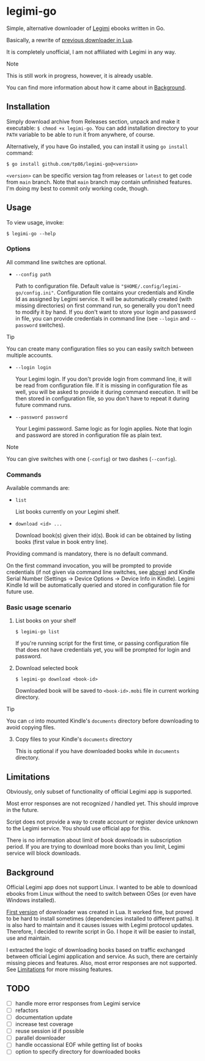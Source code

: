 # legimi-go

Simple, alternative downloader of [Legimi](https://www.legimi.pl/) ebooks written in Go.

Basically, a rewrite of [previous downloader in Lua](https://github.com/tp86/legimi/).

It is completely unofficial, I am not affiliated with Legimi in any way.

> [!NOTE]
> This is still work in progress, however, it is already usable.

You can find more information about how it came about in [Background](#background).

## Installation

Simply download archive from Releases section, unpack and make it executable: `$ chmod +x legimi-go`.
You can add installation directory to your `PATH` variable to be able to run it from anywhere, of course.

Alternatively, if you have Go installed, you can install it using `go install` command:

```shell
$ go install github.com/tp86/legimi-go@<version>
```

`<version>` can be specific version tag from releases or `latest` to get code from `main` branch.
Note that `main` branch may contain unfinished features.
I'm doing my best to commit only working code, though.

## Usage

To view usage, invoke:
```shell
$ legimi-go --help
```

### Options

All command line switches are optional.

-   `--config path`

    Path to configuration file. Default value is `"$HOME/.config/legimi-go/config.ini"`.
    Configuration file contains your credentials and Kindle Id as assigned by Legimi service.
    It will be automatically created (with missing directories) on first command run, so generally you don't need to modify it by hand.
    If you don't want to store your login and password in file, you can provide credentials in command line (see `--login` and `--password` switches).

> [!TIP]
> You can create many configuration files so you can easily switch between multiple accounts.

-   `--login login`

    Your Legimi login.
    If you don't provide login from command line, it will be read from configuration file.
    If it is missing in configuration file as well, you will be asked to provide it during command execution.
    It will be then stored in configuration file, so you don't have to repeat it during future command runs.

-   `--password password`

    Your Legimi password.
    Same logic as for login applies.
    Note that login and password are stored in configuration file as plain text.

> [!NOTE]
> You can give switches with one (`-config`) or two dashes (`--config`).

### Commands

Available commands are:

-   `list`

    List books currently on your Legimi shelf.

-   `download <id> ...`

    Download book(s) given their id(s). Book id can be obtained by listing books (first value in book entry line).

Providing command is mandatory, there is no default command.

On the first command invocation, you will be prompted to provide credentials (if not given via command line switches, see [above](#options))
and Kindle Serial Number (Settings -> Device Options -> Device Info in Kindle).
Legimi Kindle Id will be automatically queried and stored in configuration file for future use.

### Basic usage scenario

1.  List books on your shelf

    ```shell
    $ legimi-go list
    ```

    If you're running script for the first time, or passing configuration file that does not have credentials yet, you will be prompted for login and password.

2.  Download selected book

    ```shell
    $ legimi-go download <book-id>
    ```

    Downloaded book will be saved to `<book-id>.mobi` file in current working directory.

> [!TIP]
> You can `cd` into mounted Kindle's `documents` directory before downloading to avoid copying files.

3.  Copy files to your Kindle's `documents` directory

    This is optional if you have downloaded books while in `documents` directory.

## Limitations

Obviously, only subset of functionality of official Legimi app is supported.

Most error responses are not recognized / handled yet. This should improve in the future.

Script does not provide a way to create account or register device unknown to the Legimi service. You should use official app for this.

There is no information about limit of book downloads in subscription period.
If you are trying to download more books than you limit, Legimi service will block downloads.

## Background

Official Legimi app does not support Linux.
I wanted to be able to download ebooks from Linux without the need to switch between OSes (or even have Windows installed).

[First version](https://github.com/tp86/legimi/) of downloader was created in Lua.
It worked fine, but proved to be hard to install sometimes (dependencies installed to different paths).
It is also hard to maintain and it causes issues with Legimi protocol updates.
Therefore, I decided to rewrite script in Go. I hope it will be easier to install, use and maintain.

I extracted the logic of downloading books based on traffic exchanged between official Legimi application and service.
As such, there are certainly missing pieces and features. Also, most error responses are not supported.
See [Limitations](#limitations) for more missing features.

## TODO

- [ ] handle more error responses from Legimi service
- [ ] refactors
- [ ] documentation update
- [ ] increase test coverage
- [ ] reuse session id if possible
- [ ] parallel downloader
- [ ] handle occassional EOF while getting list of books
- [ ] option to specify directory for downloaded books
